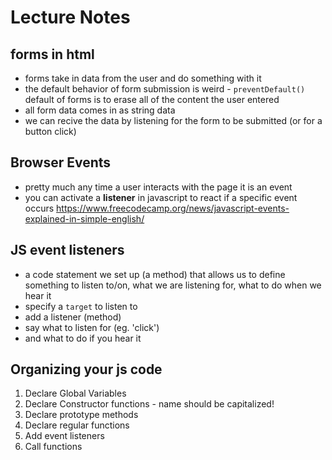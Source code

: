 # Lecture Notes

## forms in html
- forms take in data from the user and do something with it
- the default behavior of form submission is weird - `preventDefault()` default of forms is to erase all of the content the user entered
- all form data comes in as string data
- we can recive the data by listening for the form to be submitted (or for a button click) 

## Browser Events
- pretty much any time a user interacts with the page it is an event
- you can activate a **listener** in javascript to react if a specific event occurs
https://www.freecodecamp.org/news/javascript-events-explained-in-simple-english/

## JS event listeners 
- a code statement we set up (a method) that allows us to define something to listen to/on, what we are listening for, what to do when we hear it
- specify a `target` to listen to
- add a listener (method)
- say what to listen for (eg. 'click')
- and what to do if you hear it


## Organizing your js code
1. Declare Global Variables
2. Declare Constructor functions - name should be capitalized!
3. Declare prototype methods
4. Declare regular functions
5. Add event listeners
6. Call functions
